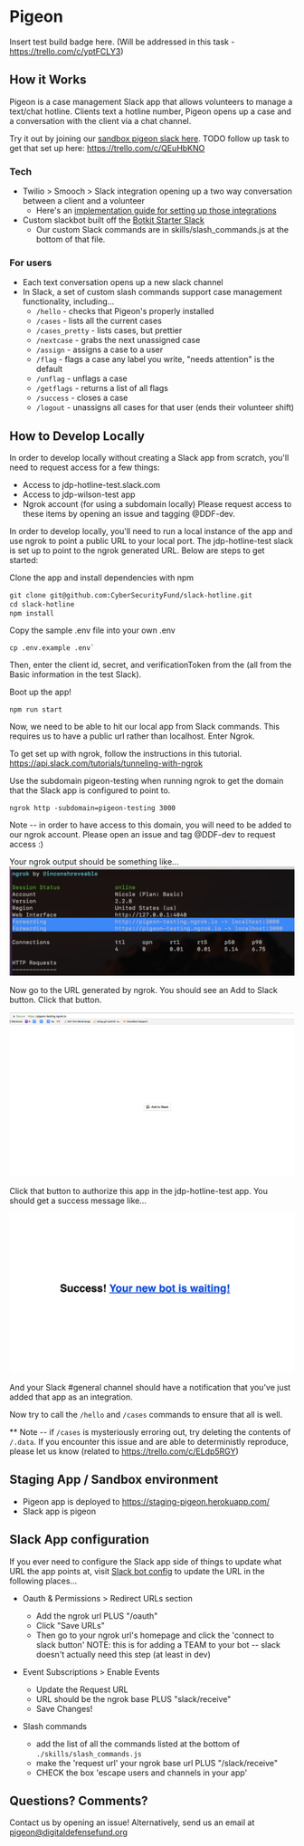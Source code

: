 # Pigeon
Insert test build badge here. (Will be addressed in this task - https://trello.com/c/yptFCLY3)

## How it Works
Pigeon is a case management Slack app that allows volunteers to manage a text/chat hotline. Clients text a hotline number, Pigeon opens up a case and a conversation with the client via a chat channel.

Try it out by joining our [sandbox pigeon slack here](todo-insert-link-to-csf-hotline-slack). TODO follow up task to get that set up here: https://trello.com/c/QEuHbKNO

### Tech
* Twilio > Smooch > Slack integration opening up a two way conversation between a client and a volunteer
  * Here's an [implementation guide for setting up those integrations](https://docs.google.com/presentation/d/e/2PACX-1vQ_aW1YF75JLHjFQUJ_NHANT37NyNmeywmbNjeHH7ap1LTYL1dHA_vtYIVyRCmbygFf-okZzyvsjEAs/pub?start=false&loop=false&delayms=3000)
* Custom slackbot built off the [Botkit Starter Slack](https://github.com/howdyai/botkit-starter-slack)
  * Our custom Slack commands are in skills/slash_commands.js at the bottom of that file.

### For users
* Each text conversation opens up a new slack channel
* In Slack, a set of custom slash commands support case management functionality, including...
  * `/hello` - checks that Pigeon's properly installed
  * `/cases` - lists all the current cases
  * `/cases_pretty` - lists cases, but prettier
  * `/nextcase` - grabs the next unassigned case
  * `/assign` - assigns a case to a user
  * `/flag` - flags a case any label you write, "needs attention" is the default
  * `/unflag` - unflags a case
  * `/getflags` - returns a list of all flags
  * `/success` - closes a case
  * `/logout` - unassigns all cases for that user (ends their volunteer shift)

## How to Develop Locally

In order to develop locally without creating a Slack app from scratch, you'll need to request access for a few things:
* Access to jdp-hotline-test.slack.com
* Access to jdp-wilson-test app
* Ngrok account (for using a subdomain locally)
Please request access to these items by opening an issue and tagging @DDF-dev.

In order to develop locally, you'll need to run a local instance of the app and use ngrok to point a public URL to your local port. The jdp-hotline-test slack is set up to point to the ngrok generated URL. Below are steps to get started:

Clone the app and install dependencies with npm
```
git clone git@github.com:CyberSecurityFund/slack-hotline.git
cd slack-hotline
npm install
```

Copy the sample .env file into your own .env
```
cp .env.example .env`
```
Then, enter the client id, secret, and verificationToken from the (all from the Basic information in the test Slack).

Boot up the app!
```
npm run start
```

Now, we need to be able to hit our local app from Slack commands. This requires us to have a public url rather than localhost. Enter Ngrok.

To get set up with ngrok, follow the instructions in this tutorial.
https://api.slack.com/tutorials/tunneling-with-ngrok

Use the subdomain pigeon-testing when running ngrok to get the domain that the Slack app is configured to point to.
```
ngrok http -subdomain=pigeon-testing 3000
```
Note -- in order to have access to this domain, you will need to be added to our ngrok account. Please open an issue and tag @DDF-dev to request access :)

Your ngrok output should be something like...
![alt text](docs/screenshots/ngrok.png "Ngrok Screenshot")

Now go to the URL generated by ngrok. You should see an Add to Slack button. Click that button.

![alt text](docs/screenshots/auth.png "Auth Screenshot")

Click that button to authorize this app in the jdp-hotline-test app. You should get a success message like...

![alt text](docs/screenshots/success.png "Success Screenshot")

And your Slack #general channel should have a notification that you've just added that app as an integration.

Now try to call the `/hello` and `/cases` commands to ensure that all is well.

** Note -- if `/cases` is mysteriously erroring out, try deleting the contents of `/.data`. If you encounter this issue and are able to deterministly reproduce, please let us know (related to https://trello.com/c/ELdp5RGY)

## Staging App / Sandbox environment

* Pigeon app is deployed to https://staging-pigeon.herokuapp.com/
* Slack app is pigeon

## Slack App configuration
If you ever need to configure the Slack app side of things to update what URL the app points at, visit [Slack bot config](https://api.slack.com/apps) to update the URL in the following places...

* Oauth & Permissions > Redirect URLs section
  * Add the ngrok url PLUS "/oauth"
  * Click "Save URLs"
  * Then go to your ngrok url's homepage and click the 'connect to slack button'
  NOTE: this is for adding a TEAM to your bot -- slack doesn't actually need this step (at least in dev)

* Event Subscriptions > Enable Events
  * Update the Request URL
  * URL should be the ngrok base PLUS "slack/receive"
  * Save Changes!

* Slash commands
  * add the list of all the commands listed at the bottom of `./skills/slash_commands.js`
  * make the 'request url' your ngrok base url PLUS "/slack/receive"
  * CHECK the box 'escape users and channels in your app'

## Questions? Comments?
Contact us by opening an issue! Alternatively, send us an email at pigeon@digitaldefensefund.org

